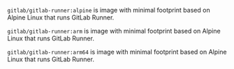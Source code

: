 `gitlab/gitlab-runner:alpine` is image with minimal footprint based on Alpine Linux that runs GitLab Runner.

`gitlab/gitlab-runner:arm` is image with minimal footprint based on Alpine Linux that runs GitLab Runner.

`gitlab/gitlab-runner:arm64` is image with minimal footprint based on Alpine Linux that runs GitLab Runner.
